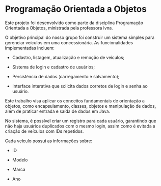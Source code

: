 # Programação Orientada a Objetos 
Este projeto foi desenvolvido como parte da disciplina Programação Orientada a Objetos, ministrada pela professora Ivna.

O objetivo principal do nosso grupo foi construir um sistema simples para gerenciar veículos em uma concessionária. As funcionalidades implementadas incluem:

* Cadastro, listagem, atualização e remoção de veículos;

* Sistema de login e cadastro de usuários;

* Persistência de dados (carregamento e salvamento);

* Interface interativa que solicita dados corretos de login e senha ao usuário.

Este trabalho visa aplicar os conceitos fundamentais de orientação a objetos, como encapsulamento, classes, objetos e manipulação de dados, além de praticar entrada e saída de dados em Java.

No sistema, é possível criar um registro para cada usuário, garantindo que não haja usuários duplicados com o mesmo login, assim como é evitada a criação de veículos com IDs repetidos.

Cada veículo possui as informações sobre: 

* ID

* Modelo

* Marca

* Ano

